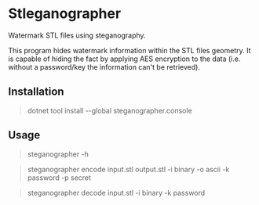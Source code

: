 # Stleganographer

Watermark STL files using steganography.

This program hides watermark information within the STL files geometry. It is capable of hiding the fact by applying AES encryption to the data (i.e. without a password/key the information can't be retrieved).

## Installation

> dotnet tool install --global steganographer.console

## Usage

> steganographer -h

> steganographer encode input.stl output.stl -i binary -o ascii -k password -p secret

> steganographer decode input.stl -i binary -k password
